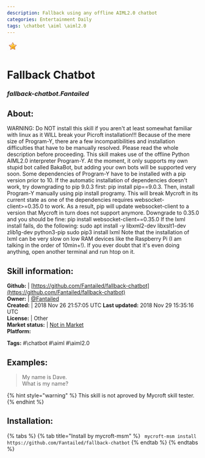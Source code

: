 ```yaml
--- 
description: Fallback using any offline AIML2.0 chatbot
categories: Entertainment Daily   
tags: \chatbot \aiml \aiml2.0   
---
```


![](../.gitbook/assets/star.png)  
# Fallback Chatbot  
### _fallback-chatbot.Fantailed_  
## About:  
WARNING: Do NOT install this skill if you aren't at least somewhat familiar with linux as it WILL break your Picroft installation!!!
Because of the mere size of Program-Y, there are a few incompatibilities and installation difficulties that have to be manually resolved.
Please read the whole description before proceeding.
This skill makes use of the offline Python AIML2.0 interpreter Program-Y.
At the moment, it only supports my own stupid bot called BakaBot, but adding your own bots will be supported very soon.
Some dependencies of Program-Y have to be installed with a pip version prior to 10. If the automatic installation of dependencies doesn't work, try downgrading to pip 9.0.3 first:
pip install pip==9.0.3.
Then, install Program-Y manually using pip install programy.
This will break Mycroft in its current state as one of the dependencies requires websocket-client>=0.35.0 to work. As a result, pip will update websocket-client to a version that Mycroft in turn does not support anymore. Downgrade to 0.35.0 and you should be fine:
pip install websocket-client==0.35.0
If the lxml install fails, do the following:
sudo apt install -y libxml2-dev libxslt1-dev zlib1g-dev python3-pip
sudo pip3 install lxml
Note that the installation of lxml can be very slow on low RAM devices like the Raspberry Pi (I am talking in the order of 10min+!). If you
ever doubt that it's even doing anything, open another terminal and run htop on it.

## Skill information:  
**Github:** | [https://github.com/Fantailed/fallback-chatbot](https://github.com/Fantailed/fallback-chatbot)  
**Owner:** | [@Fantailed](https://github.com/Fantailed)  
**Created:** | 2018 Nov 26 21:57:05 UTC  **Last updated:** 2018 Nov 29 15:35:16 UTC  
**License:** | Other  
**Market status:** | [Not in Market](https://market.mycroft.ai/skill/)  
**Platform:**  
  
**Tags:** \#\chatbot \#\aiml \#\aiml2.0   
## Examples:  
> My name is Dave.  
> What is my name?  
  
{% hint style="warning" %}
This skill is not aproved by Mycroft skill tester.
{% endhint %}
    
## Installation:  
{% tabs %}
{% tab title="Install by mycroft-msm" %}
``` mycroft-msm install https://github.com/Fantailed/fallback-chatbot```
{% endtab %}
  {% endtabs %}
  